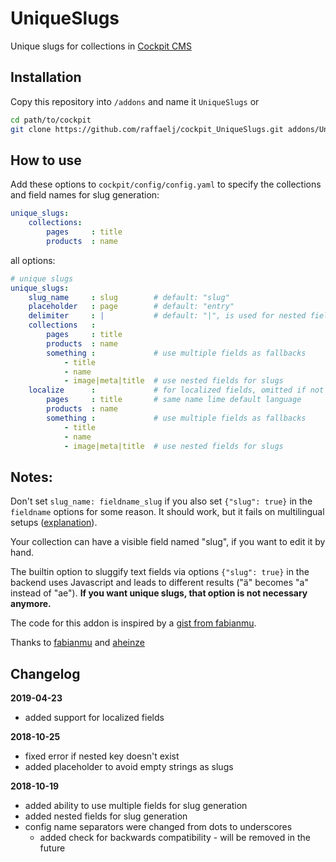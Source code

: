 # UniqueSlugs

Unique slugs for collections in [Cockpit CMS](https://github.com/agentejo/cockpit)

## Installation

Copy this repository into `/addons` and name it `UniqueSlugs` or

```bash
cd path/to/cockpit
git clone https://github.com/raffaelj/cockpit_UniqueSlugs.git addons/UniqueSlugs
```

## How to use

Add these options to `cockpit/config/config.yaml` to specify the collections and field names for slug generation:

```yaml
unique_slugs:
    collections:
        pages     : title
        products  : name
```

all options:

```yaml
# unique slugs
unique_slugs:
    slug_name     : slug        # default: "slug"
    placeholder   : page        # default: "entry"
    delimiter     : |           # default: "|", is used for nested fields
    collections   :
        pages     : title
        products  : name
        something :             # use multiple fields as fallbacks
            - title
            - name
            - image|meta|title  # use nested fields for slugs
    localize      :             # for localized fields, omitted if not set
        pages     : title       # same name lime default language
        products  : name
        something :             # use multiple fields as fallbacks
            - title
            - name
            - image|meta|title  # use nested fields for slugs
```

## Notes:

Don't set `slug_name: fieldname_slug` if you also set `{"slug": true}` in the `fieldname` options for some reason. It should work, but it fails on multilingual setups ([explanation](https://github.com/agentejo/cockpit/issues/906)).

Your collection can have a visible field named "slug", if you want to edit it by hand.

The builtin option to sluggify text fields via options `{"slug": true}` in the 
backend uses Javascript and leads to different results ("ä" becomes "a" 
instead of "ae"). **If you want unique slugs, that option is not necessary anymore.**

The code for this addon is inspired by a [gist from fabianmu](https://gist.github.com/fabianmu/5f73a6c2303e08add4e00dc2e548ef2d).

Thanks to [fabianmu](https://github.com/fabianmu) and [aheinze](https://github.com/aheinze)

## Changelog

**2019-04-23**

* added support for localized fields

**2018-10-25**

* fixed error if nested key doesn't exist
* added placeholder to avoid empty strings as slugs

**2018-10-19**

* added ability to use multiple fields for slug generation
* added nested fields for slug generation
* config name separators were changed from dots to underscores
  * added check for backwards compatibility - will be removed in the future